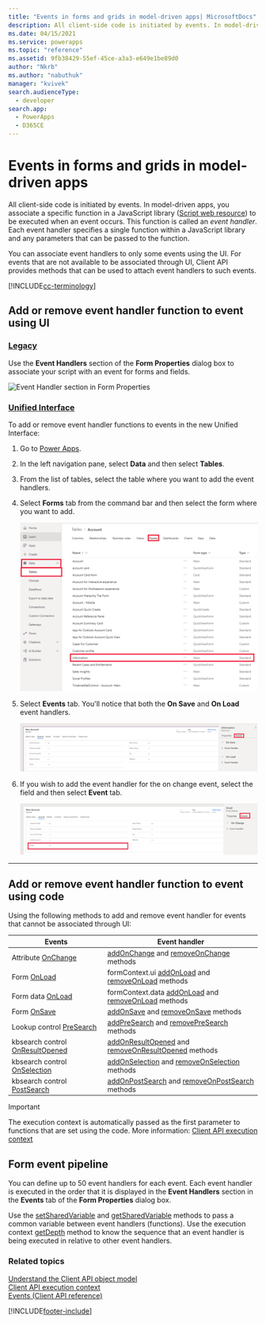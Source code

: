 ```yaml
---
title: "Events in forms and grids in model-driven apps| MicrosoftDocs"
description: All client-side code is initiated by events. In model-driven apps, you associate a specific function in a JavaScript library to be executed when an event occurs. This function is called an *event handler*.
ms.date: 04/15/2021
ms.service: powerapps
ms.topic: "reference"
ms.assetid: 9fb38429-55ef-45ce-a3a3-e649e1be89d0
author: "Nkrb"
ms.author: "nabuthuk"
manager: "kvivek"
search.audienceType: 
  - developer
search.app: 
  - PowerApps
  - D365CE
---
```

# Events in forms and grids in model-driven apps

All client-side code is initiated by events. In model-driven apps, you associate a specific function in a JavaScript library ([Script web resource](../script-jscript-web-resources.md)) to be executed when an event occurs. This function is called an *event handler*. Each event handler specifies a single function within a JavaScript library and any parameters that can be passed to the function.

You can associate event handlers to only some events using the UI. For events that are not available to be associated through UI, Client API provides methods that can be used to attach event handlers to such events. 

[!INCLUDE[cc-terminology](../../data-platform/includes/cc-terminology.md)]

## Add or remove event handler function to event using UI

### [Legacy](#tab/add-event-handlers-legacy)

Use the **Event Handlers** section of the **Form Properties** dialog box to associate your script with an event for forms and fields.

![Event Handler section in Form Properties](../media/Form-EventHandlers.png "Event Handler section in Form Properties")

### [Unified Interface](#tab/add-event-handlers-unified-interface)

To add or remove event handler functions to events in the new Unified Interface:

1. Go to [Power Apps](https://make.powerapps.com).
1. In the left navigation pane, select **Data** and then select **Tables**. 
1. From the list of tables, select the table where you want to add the event handlers.
1. Select **Forms** tab from the command bar and then select the form where you want to add.

    ![Select form from list](../media/select-form-from-list.png "Select form from list")

1. Select **Events** tab. You'll notice that both the **On Save** and **On Load** event handlers.

    ![Form event handlers](../media/form-event-handlers.png "Form event handlers")

1. If you wish to add the event handler for the on change event, select the field and then select **Event** tab.

     ![Onchange handler](../media/onchange-event-handler.png "Onchange handler")

---

## Add or remove event handler function to event using code

Using the following methods to add and remove event handler for events that cannot be associated through UI:

|Events |Event handler|
|-------|-------|
|Attribute [OnChange](reference/events/attribute-onchange.md) | [addOnChange](reference/attributes/addonchange.md) and [removeOnChange](reference/attributes/removeOnchange.md) methods|
|Form [OnLoad](reference/events/form-onload.md)| formContext.ui [addOnLoad](reference/formcontext-ui/addonload.md) and [removeOnLoad](reference/formcontext-ui/removeonload.md) methods|
|Form data [OnLoad](reference/events/form-data-onload.md)| formContext.data [addOnLoad](reference/formcontext-data/addonload.md) and [removeOnLoad](reference/formcontext-data/removeonload.md) methods|
|Form [OnSave](reference/events/form-onsave.md)| [addOnSave](reference/formcontext-data-entity/addonsave.md) and [removeOnSave](reference/formcontext-data-entity/removeonsave.md) methods|
|Lookup control [PreSearch](reference/events/presearch.md)| [addPreSearch](reference/controls/addpresearch.md) and [removePreSearch](reference/controls/removepresearch.md) methods|
|kbsearch control [OnResultOpened](reference/events/onresultopened.md)|[addOnResultOpened](reference/controls/addOnResultOpened.md) and [removeOnResultOpened](reference/controls/removeOnResultOpened.md) methods|
|kbsearch control [OnSelection](reference/events/onselection.md)|[addOnSelection](reference/controls/addOnSelection.md) and [removeOnSelection](reference/controls/removeOnSelection.md) methods|
|kbsearch control [PostSearch](reference/events/postsearch.md)|[addOnPostSearch](reference/controls/addOnPostSearch.md) and [removeOnPostSearch](reference/controls/removeOnPostSearch.md) methods|

>[!IMPORTANT]
>The execution context is automatically passed as the first parameter to functions that are set using the code. More information: [Client API execution context](clientapi-execution-context.md) 

## Form event pipeline
You can define up to 50 event handlers for each event. Each event handler is executed in the order that it is displayed in the **Event Handlers** section in the **Events** tab of the **Form Properties** dialog box.

Use the [setSharedVariable](reference/executioncontext/setSharedVariable.md) and [getSharedVariable](reference/executioncontext/getSharedVariable.md) methods to pass a common variable between event handlers (functions). Use the execution context [getDepth](reference/executioncontext/getDepth.md) method to know the sequence that an event handler is being executed in relative to other event handlers. 

### Related topics

[Understand the Client API object model](understand-clientapi-object-model.md)<br/>
[Client API execution context](clientapi-execution-context.md)<br/>
[Events (Client API reference)](reference/events.md)<br/>



[!INCLUDE[footer-include](../../../includes/footer-banner.md)]